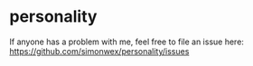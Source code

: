 personality
===========

If anyone has a problem with me, feel free to file an issue here: https://github.com/simonwex/personality/issues
